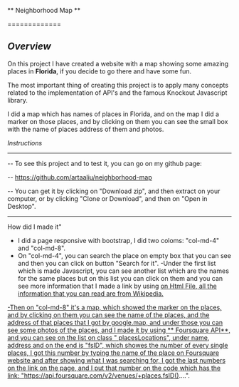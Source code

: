 ** Neighborhood Map **

=============

*Overview*
------

On this project I have created a website with a map showing some amazing places in **Florida**, if you decide to go there and have some fun.

The most important thing of creating this project is to apply many concepts related to the implementation of API's and the famous Knockout Javascript library.

I did a map which has names of places in Florida, and on the map I did a marker on those places, and by clicking on them you can see the small box with the name of places address of them and photos.

*Instructions*

--------

-- To see this project and to test it, you can go on my github page:

--  https://github.com/artaaliu/neighborhood-map

-- You can get it by clicking on "Download zip", and then extract on your computer, or by clicking "Clone or Download", and then on "Open in Desktop".

----------

How did I made it"

- I did a page responsive with bootstrap, I did two coloms: "col-md-4" and "col-md-8".
- On "col-md-4", you can search the place on empty box that you can see and then you can click on button "Search for it".
-Under the first list which is made Javascript, you can see another list which are the names for the same places but on this list you can click on them and you can see more information that I made a link by using <a href="https://en.wikipedia.org/wiki/....."> on Html File, all the information that you can read are from Wikipedia.

-Then on "col-md-8" it's a map, which showed the marker on the places, and by clicking on them you can see the name of the places, and the address of that places that I got by google.map, and under those you can see some photos of the places, and I made it by using ** Foursquare API**, and you can see on the list on class " placesLocations", under name, address and on the end is "fsID", which showes the number of every single places, I got this number by typing the name of the place on Foursquare website and after showing what I was searching for, I got the last numbers on the link on the page, and I put that number on the code which has the link: "https://api.foursquare.com/v2/venues/+places.fsID()....".

